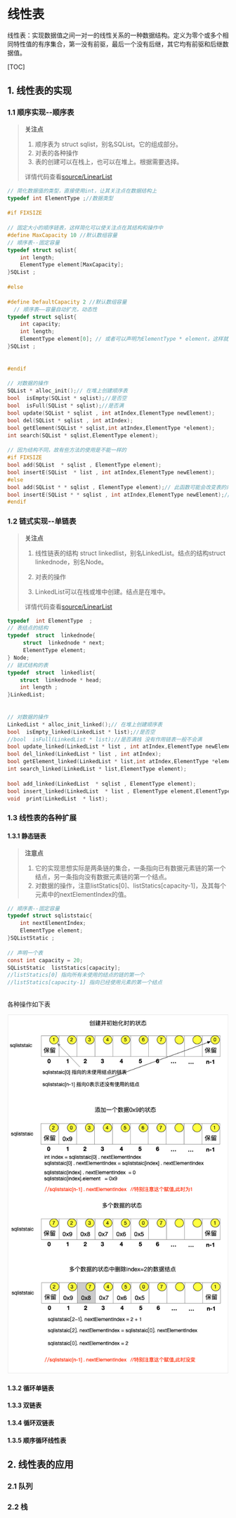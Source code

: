 # 线性表

线性表：实现数据值之间一对一的线性关系的一种数据结构。定义为零个或多个相同特性值的有序集合，第一没有前驱，最后一个没有后继，其它均有前驱和后继数据值。



[TOC]

## 1. 线性表的实现

### 1.1 顺序实现--顺序表

>**关注点**
>
>1. 顺序表为 struct sqlist，别名SQList。它的组成部分。
>2. 对表的各种操作
>3. 表的创建可以在栈上，也可以在堆上。根据需要选择。
>
>详情代码查看[source/LinearList](./source/LinearList/SequenceList.h)

```c
// 简化数据值的类型，直接使用int，让其关注点在数据结构上
typedef int ElementType ;//数据类型

#if FIXSIZE

// 固定大小的顺序链表，这样简化可以使关注点在其结构和操作中
#define MaxCapacity 10 //默认数组容量
// 顺序表--固定容量
typedef struct sqlist{
    int length;
    ElementType element[MaxCapacity];
}SQList ;

#else

#define DefaultCapacity 2 //默认数组容量
  // 顺序表——容量自动扩充，动态性
typedef struct sqlist{
    int capacity;
    int length;
    ElementType element[0]; // 或者可以声明为ElementType * element，这样就是一个指向数组的指针。
}SQList ;


#endif

// 对数据的操作
SQList * alloc_init();// 在堆上创建顺序表
bool  isEmpty(SQList * sqlist);//是否空
bool  isFull(SQList * sqlist);//是否满
bool update(SQList * sqlist , int atIndex,ElementType newElement);
bool del(SQList * sqlist , int atIndex);
bool getElement(SQList * sqlist,int atIndex,ElementType *element);
int search(SQList * sqlist,ElementType element);

// 因为结构不同，故有些方法的使用是不能一样的
#if FIXSIZE
bool add(SQList  * sqlist , ElementType element);
bool insertE(SQList  * list , int atIndex,ElementType newElement);
#else
bool add(SQList * * sqlist , ElementType element);// 此函数可能会改变表的内存，故需要传指针变量的地址
bool insertE(SQList * * sqlist , int atIndex,ElementType newElement);// 此函数可能会改变表的内存，故需要传指针变量的地址
#endif
```





### 1.2 链式实现--单链表

>**关注点**
>
>1. 线性链表的结构 struct  linkedlist，别名LinkedList。结点的结构struct  linkednode，别名Node。
>
>2. 对表的操作
>
>3. LinkedList可以在栈或堆中创建。结点是在堆中。
>
>详情代码查看[source/LinearList](./source/LinearList/LinkedList.h)



```c
typedef  int ElementType  ;
// 表结点的结构
typedef  struct  linkednode{
     struct  linkednode * next;
     ElementType element;
} Node;
// 链式结构的表
typedef  struct  linkedlist{
    struct  linkednode * head;
    int length ;
}LinkedList;


// 对数据的操作
LinkedList * alloc_init_linked();// 在堆上创建顺序表
bool  isEmpty_linked(LinkedList * list);//是否空
//bool  isFull(LinkedList * list);//是否满栈 没有作用链表一般不会满
bool update_linked(LinkedList * list , int atIndex,ElementType newElement);
bool del_linked(LinkedList * list , int atIndex);
bool getElement_linked(LinkedList * list,int atIndex,ElementType *element);
int search_linked(LinkedList * list,ElementType element);

bool add_linked(LinkedList  * sqlist , ElementType element);
bool insert_linked(LinkedList  * list , ElementType element,ElementType newElement);
void  print(LinkedList  * list);
```





### 1.3 线性表的各种扩展

#### 1.3.1 静态链表

> **注意点**
>
> 1. 它的实现思想实际是两条链的集合，一条指向已有数据元素链的第一个结点，另一条指向没有数据元素链的第一个结点。
> 2. 对数据的操作，注意listStatics[0]、listStatics[capacity-1]，及其每个元素中的nextElementIndex的值。

```c
// 顺序表--固定容量
typedef struct sqliststaic{
    int nextElementIndex;
    ElementType element;
}SQListStatic ;

// 声明一个表
const int capacity = 20;
SQListStatic  listStatics[capacity];
//listStatics[0] 指向所有未使用的结点的链的第一个
//listStatics[capacity-1] 指向已经使用元素的第一个结点
  
```
各种操作如下表

![img](./images/datastructure_staticlinked.png)


#### 1.3.2 循环单链表



#### 1.3.3 双链表



#### 1.3.4 循环双链表



#### 1.3.5 顺序循环线性表



## 2. 线性表的应用

### 2.1 队列



### 2.2 栈



